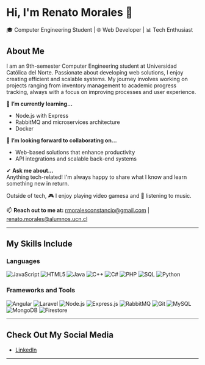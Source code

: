 # Hi, I'm Renato Morales 👋
🎓 Computer Engineering Student | 🌐 Web Developer | 📊 Tech Enthusiast  

## About Me  
I am an 9th-semester Computer Engineering student at Universidad Católica del Norte. Passionate about developing web solutions, I enjoy creating efficient and scalable systems. My journey involves working on projects ranging from inventory management to academic progress tracking, always with a focus on improving processes and user experience.  

🌱 **I’m currently learning...**  
- Node.js with Express  
- RabbitMQ and microservices architecture
- Docker

👯 **I’m looking forward to collaborating on...**  
- Web-based solutions that enhance productivity  
- API integrations and scalable back-end systems  

✔ **Ask me about...**  
Anything tech-related! I'm always happy to share what I know and learn something new in return.  

Outside of tech, 🎮 I enjoy playing video gamesa and 🎵 listening to music.

📫 **Reach out to me at:** rmoralesconstancio@gmail.com | renato.morales@alumnos.ucn.cl

---

## My Skills Include  

### Languages  
![JavaScript](https://img.shields.io/badge/-JavaScript-F7DF1E?logo=javascript&logoColor=black&style=flat-square)  ![HTML5](https://img.shields.io/badge/-HTML5-E34F26?logo=html5&logoColor=white&style=flat-square)  ![Java](https://img.shields.io/badge/-Java-007396?logo=java&logoColor=white&style=flat-square)  ![C++](https://img.shields.io/badge/-C++-00599C?logo=c%2B%2B&logoColor=white&style=flat-square)  ![C#](https://img.shields.io/badge/-C%23-239120?logo=csharp&logoColor=white&style=flat-square)  ![PHP](https://img.shields.io/badge/-PHP-777BB4?logo=php&logoColor=white&style=flat-square)  ![SQL](https://img.shields.io/badge/-SQL-4479A1?logo=database&logoColor=white&style=flat-square)  ![Python](https://img.shields.io/badge/-Python-3776AB?logo=python&logoColor=white&style=flat-square)

### Frameworks and Tools  
![Angular](https://img.shields.io/badge/-Angular-DD0031?logo=angular&logoColor=white&style=flat-square) ![Laravel](https://img.shields.io/badge/-Laravel-FF2D20?logo=laravel&logoColor=white&style=flat-square)  ![Node.js](https://img.shields.io/badge/-Node.js-339933?logo=node.js&logoColor=white&style=flat-square)  ![Express.js](https://img.shields.io/badge/-Express.js-000000?logo=express&logoColor=white&style=flat-square)  ![RabbitMQ](https://img.shields.io/badge/-RabbitMQ-FF6600?logo=rabbitmq&logoColor=white&style=flat-square)  ![Git](https://img.shields.io/badge/-Git-F05032?logo=git&logoColor=white&style=flat-square)  ![MySQL](https://img.shields.io/badge/-MySQL-4479A1?logo=mysql&logoColor=white&style=flat-square)  ![MongoDB](https://img.shields.io/badge/-MongoDB-47A248?logo=mongodb&logoColor=white&style=flat-square)  ![Firestore](https://img.shields.io/badge/-Firestore-FFCA28?logo=firebase&logoColor=black&style=flat-square)


---

## Check Out My Social Media  
- [LinkedIn](https://www.linkedin.com/in/renato-morales-constancio-340483240/)  

---


